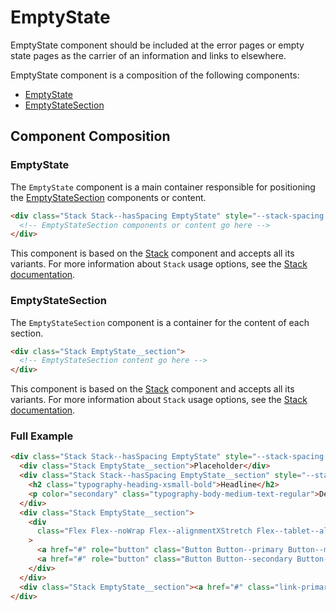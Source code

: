 # EmptyState

EmptyState component should be included at the error pages or empty state pages as the carrier of an information and links to elsewhere.

EmptyState component is a composition of the following components:

- [EmptyState](#unstable-emptystate)
- [EmptyStateSection](#unstable-emptystatesection)

## Component Composition

### EmptyState

The `EmptyState` component is a main container responsible for positioning the [EmptyStateSection](#unstable-emptystatesection) components or content.

```html
<div class="Stack Stack--hasSpacing EmptyState" style="--stack-spacing: var(--spirit-space-700);">
  <!-- EmptyStateSection components or content go here -->
</div>
```

This component is based on the [Stack][stack] component and accepts all its variants. For more information about `Stack` usage options, see the [Stack documentation][stack].

### EmptyStateSection

The `EmptyStateSection` component is a container for the content of each section.

```html
<div class="Stack EmptyState__section">
  <!-- EmptyStateSection content go here -->
</div>
```

This component is based on the [Stack][stack] component and accepts all its variants. For more information about `Stack` usage options, see the [Stack documentation][stack].

### Full Example

```html
<div class="Stack Stack--hasSpacing EmptyState" style="--stack-spacing: var(--spirit-space-700);">
  <div class="Stack EmptyState__section">Placeholder</div>
  <div class="Stack Stack--hasSpacing EmptyState__section" style="--stack-spacing: var(--spirit-space-500);">
    <h2 class="typography-heading-xsmall-bold">Headline</h2>
    <p color="secondary" class="typography-body-medium-text-regular">Description</p>
  </div>
  <div class="Stack EmptyState__section">
    <div
      class="Flex Flex--noWrap Flex--alignmentXStretch Flex--tablet--alignmentXCenter Flex--alignmentYStretch Flex--vertical Flex--tablet--horizontalReversed"
    >
      <a href="#" role="button" class="Button Button--primary Button--medium">Action</a>
      <a href="#" role="button" class="Button Button--secondary Button--medium">Action</a>
    </div>
  </div>
  <div class="Stack EmptyState__section"><a href="#" class="link-primary">Link to something</a></div>
</div>
```

[stack]: https://github.com/lmc-eu/spirit-design-system/tree/main/packages/web/src/scss/components/Stack/README.md
